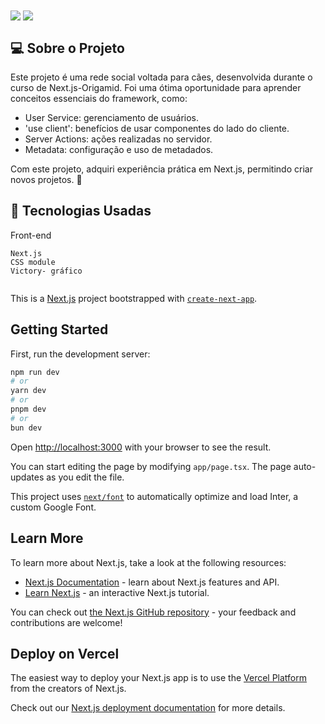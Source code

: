 <img  align="center" max-width="auto" height="auto"  src="https://github.com/user-attachments/assets/3e06ce48-913c-4134-8806-60f4e2c666fd">
<img  align="center" max-width="auto" height="auto"  src="https://github.com/user-attachments/assets/835921fd-3559-47a5-a7a6-96c7ede0ad9b">

<br>


## 💻  Sobre o Projeto

Este projeto é uma rede social voltada para cães, desenvolvida durante o curso de Next.js-Origamid. Foi uma ótima oportunidade para aprender conceitos essenciais do framework, como:

- User Service: gerenciamento de usuários.
- 'use client': benefícios de usar componentes do lado do cliente.
- Server Actions: ações realizadas no servidor.
- Metadata: configuração e uso de metadados.

Com este projeto, adquiri experiência prática em Next.js, permitindo criar novos projetos. 🐾


## :rocket: Tecnologias Usadas
Front-end 
```
Next.js
CSS module
Victory- gráfico 


```






This is a [Next.js](https://nextjs.org/) project bootstrapped with [`create-next-app`](https://github.com/vercel/next.js/tree/canary/packages/create-next-app).

## Getting Started

First, run the development server:

```bash
npm run dev
# or
yarn dev
# or
pnpm dev
# or
bun dev
```

Open [http://localhost:3000](http://localhost:3000) with your browser to see the result.

You can start editing the page by modifying `app/page.tsx`. The page auto-updates as you edit the file.

This project uses [`next/font`](https://nextjs.org/docs/basic-features/font-optimization) to automatically optimize and load Inter, a custom Google Font.

## Learn More

To learn more about Next.js, take a look at the following resources:

- [Next.js Documentation](https://nextjs.org/docs) - learn about Next.js features and API.
- [Learn Next.js](https://nextjs.org/learn) - an interactive Next.js tutorial.

You can check out [the Next.js GitHub repository](https://github.com/vercel/next.js/) - your feedback and contributions are welcome!

## Deploy on Vercel

The easiest way to deploy your Next.js app is to use the [Vercel Platform](https://vercel.com/new?utm_medium=default-template&filter=next.js&utm_source=create-next-app&utm_campaign=create-next-app-readme) from the creators of Next.js.

Check out our [Next.js deployment documentation](https://nextjs.org/docs/deployment) for more details.
